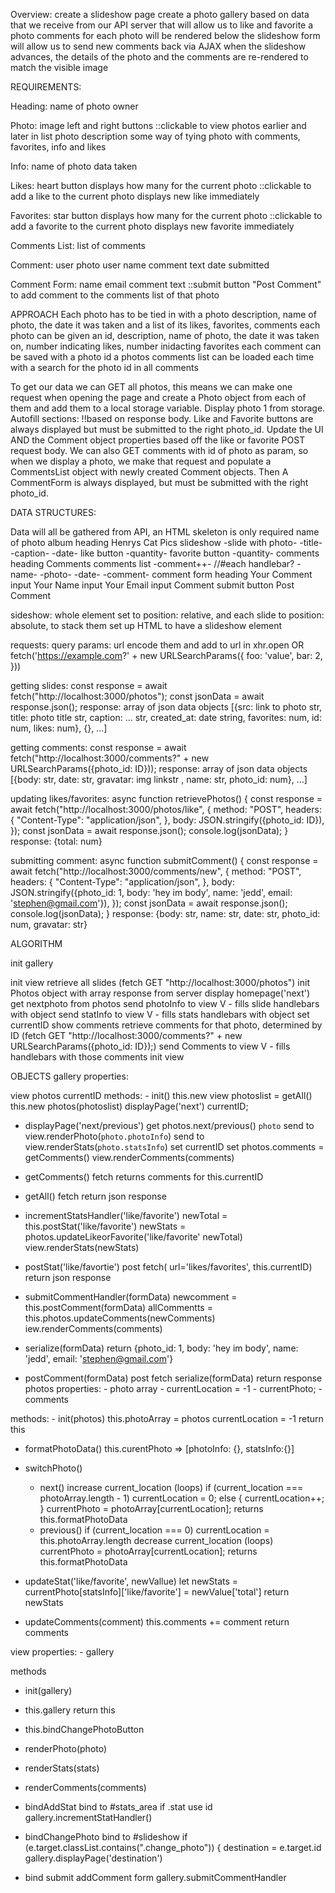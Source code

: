 Overview: create a slideshow page create a photo gallery based on data that we receive from our API server that will allow us to like and favorite a photo comments for each photo will be rendered below the slideshow form will allow us to send new comments back via AJAX when the slideshow advances, the details of the photo and the comments are re-rendered to match the visible image

REQUIREMENTS:

Heading: name of photo owner

Photo: image left and right buttons ::clickable to view photos earlier and later in list photo description some way of tying photo with comments, favorites, info and likes

Info: name of photo data taken

Likes: heart button displays how many for the current photo ::clickable to add a like to the current photo displays new like immediately

Favorites: star button displays how many for the current photo ::clickable to add a favorite to the current photo displays new favorite immediately

Comments List: list of comments

Comment: user photo user name comment text date submitted

Comment Form: name email comment text ::submit button "Post Comment" to add comment to the comments list of that photo

APPROACH Each photo has to be tied in with a photo description, name of photo, the date it was taken and a list of its likes, favorites, comments each photo can be given an id, description, name of photo, the date it was taken on, number indicating likes, number inidacting favorites each comment can be saved with a photo id a photos comments list can be loaded each time with a search for the photo id in all comments

To get our data we can GET all photos, this means we can make one request when opening the page and create a Photo object from each of them and add them to a local storage variable. Display photo 1 from storage. Autofill sections: !!based on response body. Like and Favorite buttons are always displayed but must be submitted to the right photo_id. Update the UI AND the Comment object properties based off the like or favorite POST request body. We can also GET comments with id of photo as param, so when we display a photo, we make that request and populate a CommentsList object with newly created Comment objects. Then A CommentForm is always displayed, but must be submitted with the right photo_id.

DATA STRUCTURES:

Data will all be gathered from API, an HTML skeleton is only required name of photo album heading Henrys Cat Pics slideshow -slide with photo- -title- -caption- -date- like button -quantity- favorite button -quantity- comments heading Comments comments list -comment++- //#each handlebar? -name- -photo- -date- -comment- comment form heading Your Comment input Your Name input Your Email input Comment submit button Post Comment

sideshow: whole element set to position: relative, and each slide to position: absolute, to stack them set up HTML to have a slideshow element

requests: query params: url encode them and add to url in xhr.open OR fetch('https://example.com?' + new URLSearchParams({ foo: 'value',  bar: 2, }))

getting slides: const response = await fetch("http://localhost:3000/photos"); const jsonData = await response.json(); response: array of json data objects [{src: link to photo str, title: photo title str, caption: ... str, created_at: date string, favorites: num, id: num, likes: num}, {}, ...]

getting comments: const response = await fetch("http://localhost:3000/comments?" +  new URLSearchParams({photo_id: ID})); response: array of json data objects [{body: str, date: str, gravatar: img linkstr , name: str, photo_id: num}, ...]

updating likes/favorites: async function retrievePhotos() { const response = await fetch("http://localhost:3000/photos/like", { method: "POST", headers: { "Content-Type": "application/json", }, body: JSON.stringify({photo_id: ID}), });
const jsonData = await response.json(); console.log(jsonData); } response: {total: num}

submitting comment: async function submitComment() { const response = await fetch("http://localhost:3000/comments/new", { method: "POST", headers: { "Content-Type": "application/json", }, body: JSON.stringify({photo_id: 1, body: 'hey im body', name: 'jedd', email: 'stephen@gmail.com'}), });
const jsonData = await response.json(); console.log(jsonData); } response: {body: str, name: str, date: str, photo_id: num, gravatar: str}

ALGORITHM

init gallery

init view
retrieve all slides (fetch GET "http://localhost:3000/photos")
init Photos object with array response from server
display homepage('next')
get nextphoto from photos
send photoInfo to view V - fills slide handlebars with object
send statInfo to view V - fills stats handlebars with object
set currentID
show comments
retrieve comments for that photo, determined by ID (fetch GET "http://localhost:3000/comments?" + new URLSearchParams({photo_id: ID});)
send Comments to view V - fills handlebars with those comments
init view

OBJECTS gallery properties:

view
photos
currentID
methods: - init() this.new view photoslist = getAll() this.new photos(photoslist) displayPage('next') currentID;

- displayPage('next/previous')
  get photos.next/previous() `photo`
  send to view.renderPhoto(`photo.photoInfo`)
  send to view.renderStats(`photo.statsInfo`)
  set currentID
  set photos.comments = getComments()
  view.renderComments(comments)

- getComments()
  fetch returns comments for this.currentID

- getAll()
  fetch
  return json response

- incrementStatsHandler('like/favorite')
  newTotal = this.postStat('like/favorite')
  newStats = photos.updateLikeorFavorite('like/favorite' newTotal)
  view.renderStats(newStats)

- postStat('like/favortie')
  post fetch( url='likes/favorites', this.currentID)
  return json response

- submitCommentHandler(formData)
  newcomment = this.postComment(formData)
  allCommentts = this.photos.updateComments(newComments)
  iew.renderComments(comments)

- serialize(formData)
  return {photo_id: 1, body: 'hey im body', name: 'jedd', email: 'stephen@gmail.com'}

- postComment(formData)
  post fetch serialize(formData)
  return response
photos properties: - photo array - currentLocation = -1 - currentPhoto; - comments

methods: - init(photos) this.photoArray = photos currentLocation = -1 return this

- formatPhotoData() 
  this.curentPhoto => [photoInfo: {}, statsInfo:{}]

- switchPhoto()
  - next()
    increase current_location (loops)
    if (current_location === photoArray.length - 1)
      currentLocation = 0;
    else {
      currentLocation++;
    }
    currentPhoto = photoArray[currentLocation];
    returns this.formatPhotoData
  - previous()
    if (current_location === 0)
      currentLocation = this.photoArray.length
    decrease current_location (loops)
    currentPhoto = photoArray[currentLocation];
    returns this.formatPhotoData

- updateStat('like/favorite', newVallue)
  let newStats = currentPhoto[statsInfo]['like/favorite'] = newValue['total']
  return newStats

- updateComments(comment)
  this.comments += comment
  return comments

view properties: - gallery

methods
 - init(gallery) 
  - this.gallery return this
  - this.bindChangePhotoButton

- renderPhoto(photo)
- renderStats(stats)
- renderComments(comments)

- bindAddStat
bind to #stats_area
  if .stat
  use id
  gallery.incrementStatHandler()

- bindChangePhoto
  bind to #slideshow 
  if (e.target.classList.contains(".change_photo")) {
    destination = e.target.id
    gallery.displayPage('destination')

- bind submit addComment form
  gallery.submitCommentHandler
